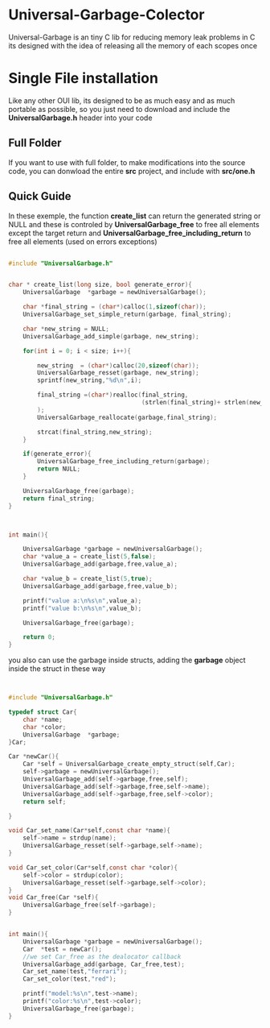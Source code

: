 # Universal-Garbage-Colector
Universal-Garbage is an tiny C lib for reducing memory leak problems in C
its designed with the idea of releasing all the memory of each scopes once 

# Single File installation
Like any other OUI lib, its designed to be as much easy and as much portable as possible,
so you just need to download and include the **UniversalGarbage.h** header into your code

## Full Folder
If you want to use with full folder, to make modifications into the source code, you can donwload
the entire **src** project, and include with **src/one.h**

## Quick Guide 
In these exemple, the function **create_list** can return the generated string or NULL
and these is controled by **UniversalGarbage_free** to free all elements except the target return 
and **UniversalGarbage_free_including_return** to free all elements (used on errors exceptions)


<!--codeof:exemples/basic_string_return.c-->
~~~c

#include "UniversalGarbage.h"


char * create_list(long size, bool generate_error){
    UniversalGarbage  *garbage = newUniversalGarbage();

    char *final_string = (char*)calloc(1,sizeof(char));
    UniversalGarbage_set_simple_return(garbage, final_string);

    char *new_string = NULL;
    UniversalGarbage_add_simple(garbage, new_string);

    for(int i = 0; i < size; i++){

        new_string  = (char*)calloc(20,sizeof(char));
        UniversalGarbage_resset(garbage, new_string);
        sprintf(new_string,"%d\n",i);

        final_string =(char*)realloc(final_string,
                                     (strlen(final_string)+ strlen(new_string) + 2) *sizeof(char)
        );
        UniversalGarbage_reallocate(garbage,final_string);

        strcat(final_string,new_string);
    }

    if(generate_error){
        UniversalGarbage_free_including_return(garbage);
        return NULL;
    }

    UniversalGarbage_free(garbage);
    return final_string;
}



int main(){

    UniversalGarbage *garbage = newUniversalGarbage();
    char *value_a = create_list(5,false);
    UniversalGarbage_add(garbage,free,value_a);

    char *value_b = create_list(5,true);
    UniversalGarbage_add(garbage,free,value_b);

    printf("value a:\n%s\n",value_a);
    printf("value b:\n%s\n",value_b);

    UniversalGarbage_free(garbage);

    return 0;
}


~~~


you also can use the garbage inside structs, adding the **garbage** object inside the struct in these way 

<!--codeof:exemples/struct.c-->
~~~c


#include "UniversalGarbage.h"

typedef struct Car{
    char *name;
    char *color;
    UniversalGarbage  *garbage;
}Car;

Car *newCar(){
    Car *self = UniversalGarbage_create_empty_struct(self,Car);
    self->garbage = newUniversalGarbage();
    UniversalGarbage_add(self->garbage,free,self);
    UniversalGarbage_add(self->garbage,free,self->name);
    UniversalGarbage_add(self->garbage,free,self->color);
    return self;

}

void Car_set_name(Car*self,const char *name){
    self->name = strdup(name);
    UniversalGarbage_resset(self->garbage,self->name);
}

void Car_set_color(Car*self,const char *color){
    self->color = strdup(color);
    UniversalGarbage_resset(self->garbage,self->color);
}
void Car_free(Car *self){
    UniversalGarbage_free(self->garbage);
}


int main(){
    UniversalGarbage *garbage = newUniversalGarbage();
    Car  *test = newCar();
    //we set Car_free as the dealocator callback
    UniversalGarbage_add(garbage, Car_free,test);
    Car_set_name(test,"ferrari");
    Car_set_color(test,"red");

    printf("model:%s\n",test->name);
    printf("color:%s\n",test->color);
    UniversalGarbage_free(garbage);
}


~~~